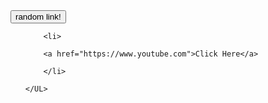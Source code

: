 
<!DOCTYPE html>

<html xmlns="http://www.w3.org/1999/xhtml" xml:lang="en" lang="en">
<head>
<title>Study Link Site</title>
<script src="https://ajax.googleapis.com/ajax/libs/jquery/3.3.1/jquery.min.js"></script>
<script src="Javascript/scripty.js"></script>
<link href="https://fonts.googleapis.com/css?family=Staatliches" rel="stylesheet"> 




<link rel="stylesheet" type="text/css" href="Css/Sylesheet.css">

</head>
<body>

<script type="text/javascript">
function randomlinks(){
    var myrandom=Math.round(Math.random()*9)
    var links=new Array()
    links[0]="http://www.javascriptkit.com"
    links[1]="http://www.dynamicdrive.com"
    links[2]="http://www.cssdrive.com"
    links[3]="http://www.codingforums.com"
    links[4]="http://www.news.com"
    links[5]="http://www.gamespot.com"
    links[6]="http://www.msnbc.com"
    links[7]="http://www.cnn.com"
    links[8]="http://news.bbc.co.uk"
    links[9]="http://www.news.com.au"
 
    window.location=links[myrandom]
}
</script>
<form>
<input type="button" value="random link!" onClick="randomlinks()">
</form>

<div id ="Headbar">
	<UL>
		
		<li>
		
		<a href="https://www.youtube.com">Click Here</a>
		
		</li>
		
	</UL>
	
</div>

</body>
</html>